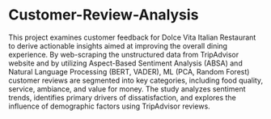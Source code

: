 # Customer-Review-Analysis

This project examines customer feedback for Dolce Vita Italian Restaurant to derive actionable insights aimed at improving the overall dining experience. By web-scraping the unstructured data from TripAdvisor website and by utilizing Aspect-Based Sentiment Analysis (ABSA) and Natural Language Processing (BERT, VADER), ML (PCA, Random Forest) customer reviews are segmented into key categories, including food quality, service, ambiance, and value for money. The study analyzes sentiment trends, identifies primary drivers of dissatisfaction, and explores the influence of demographic factors using TripAdvisor reviews. 
